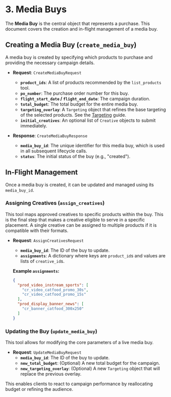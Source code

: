 # 3. Media Buys

The **Media Buy** is the central object that represents a purchase. This document covers the creation and in-flight management of a media buy.

## Creating a Media Buy (`create_media_buy`)

A media buy is created by specifying which products to purchase and providing the necessary campaign details.

- **Request**: `CreateMediaBuyRequest`
  - **`product_ids`**: A list of products recommended by the `list_products` tool.
  - **`po_number`**: The purchase order number for this buy.
  - **`flight_start_date` / `flight_end_date`**: The campaign duration.
  - **`total_budget`**: The total budget for the entire media buy.
  - **`targeting_overlay`**: A `Targeting` object that refines the base targeting of the selected products. See the [Targeting](./04-targeting.md) guide.
  - **`initial_creatives`**: An optional list of `Creative` objects to submit immediately.

- **Response**: `CreateMediaBuyResponse`
  - **`media_buy_id`**: The unique identifier for this media buy, which is used in all subsequent lifecycle calls.
  - **`status`**: The initial status of the buy (e.g., "created").

## In-Flight Management

Once a media buy is created, it can be updated and managed using its `media_buy_id`.

### Assigning Creatives (`assign_creatives`)

This tool maps approved creatives to specific products within the buy. This is the final step that makes a creative eligible to serve in a specific placement. A single creative can be assigned to multiple products if it is compatible with their formats.

- **Request**: `AssignCreativesRequest`
  - **`media_buy_id`**: The ID of the buy to update.
  - **`assignments`**: A dictionary where keys are `product_id`s and values are lists of `creative_id`s.

  **Example `assignments`:**
  ```json
  {
    "prod_video_instream_sports": [
      "cr_video_catfood_promo_30s",
      "cr_video_catfood_promo_15s"
    ],
    "prod_display_banner_news": [
      "cr_banner_catfood_300x250"
    ]
  }
  ```

### Updating the Buy (`update_media_buy`)

This tool allows for modifying the core parameters of a live media buy.

- **Request**: `UpdateMediaBuyRequest`
  - **`media_buy_id`**: The ID of the buy to update.
  - **`new_total_budget`**: (Optional) A new total budget for the campaign.
  - **`new_targeting_overlay`**: (Optional) A new `Targeting` object that will replace the previous overlay.

This enables clients to react to campaign performance by reallocating budget or refining the audience.
